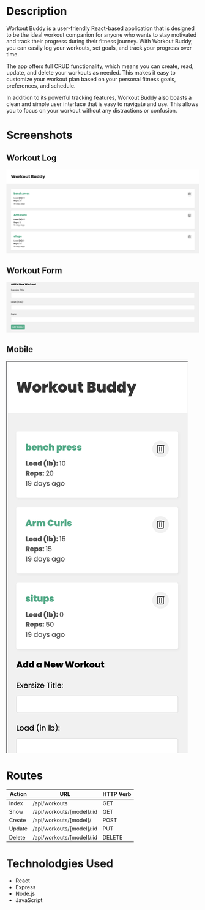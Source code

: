# Description
Workout Buddy is a user-friendly React-based application that is designed to be the ideal workout companion for anyone who wants to stay motivated and track their progress during their fitness journey. With Workout Buddy, you can easily log your workouts, set goals, and track your progress over time.

The app offers full CRUD functionality, which means you can create, read, update, and delete your workouts as needed. This makes it easy to customize your workout plan based on your personal fitness goals, preferences, and schedule.

In addition to its powerful tracking features, Workout Buddy also boasts a clean and simple user interface that is easy to navigate and use. This allows you to focus on your workout without any distractions or confusion.

# Screenshots
## Workout Log
![Workout Log](./images/Screenshot%202023-03-02%20at%207.31.51%20PM.png)

## Workout Form
![Workout Form](./images/Screenshot%202023-03-02%20at%207.32.15%20PM.png)

## Mobile
![Fully Mobile responsive](./images/Screenshot%202023-03-02%20at%207.32.50%20PM.png)

# Routes
| Action | URL |  HTTP Verb |
|----------|----------|----------|
| Index | /api/workouts | GET |
| Show | /api/workouts/[model]/:id | GET |
| Create | /api/workouts/[model]/ | POST |
| Update | /api/workouts/[model]/:id | PUT |
| Delete | /api/workouts/[model]/:id | DELETE |

# Technolodgies Used
* React
* Express
* Node.js
* JavaScript